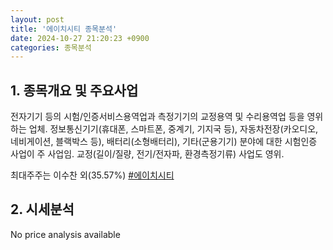 ```yaml
---
layout: post
title: '에이치시티 종목분석'
date: 2024-10-27 21:20:23 +0900
categories: 종목분석
---
```


## 1. 종목개요 및 주요사업

전자기기 등의 시험/인증서비스용역업과 측정기기의 교정용역 및 수리용역업 등을 영위하는 업체. 정보통신기기(휴대폰, 스마트폰, 중계기, 기지국 등), 자동차전장(카오디오, 네비게이션, 블랙박스 등), 배터리(소형배터리), 기타(군용기기) 분야에 대한 시험인증 사업이 주 사업임. 교정(길이/질량, 전기/전자파, 환경측정기류) 사업도 영위.  

최대주주는 이수찬 외(35.57%)
[#에이치시티](#)

## 2. 시세분석

No price analysis available
